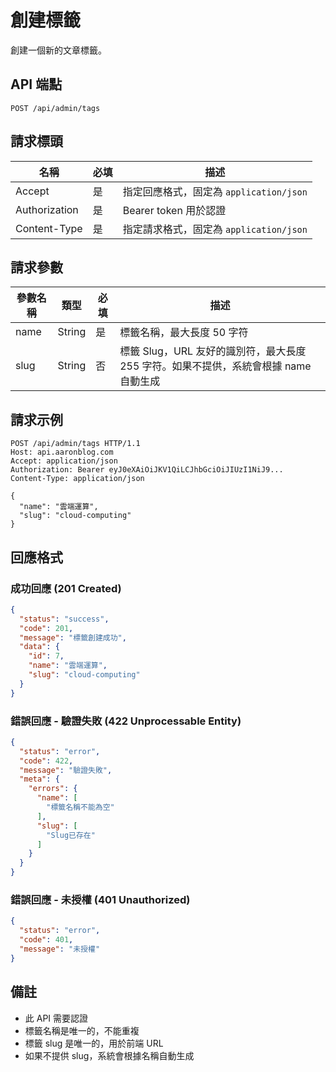 # 創建標籤

創建一個新的文章標籤。

## API 端點

```
POST /api/admin/tags
```

## 請求標頭

| 名稱          | 必填 | 描述                                   |
|---------------|------|--------------------------------------|
| Accept        | 是   | 指定回應格式，固定為 `application/json` |
| Authorization | 是   | Bearer token 用於認證                  |
| Content-Type  | 是   | 指定請求格式，固定為 `application/json` |

## 請求參數

| 參數名稱     | 類型   | 必填 | 描述                                   |
|-------------|--------|------|--------------------------------------|
| name        | String | 是   | 標籤名稱，最大長度 50 字符              |
| slug        | String | 否   | 標籤 Slug，URL 友好的識別符，最大長度 255 字符。如果不提供，系統會根據 name 自動生成 |

## 請求示例

```http
POST /api/admin/tags HTTP/1.1
Host: api.aaronblog.com
Accept: application/json
Authorization: Bearer eyJ0eXAiOiJKV1QiLCJhbGciOiJIUzI1NiJ9...
Content-Type: application/json

{
  "name": "雲端運算",
  "slug": "cloud-computing"
}
```

## 回應格式

### 成功回應 (201 Created)

```json
{
  "status": "success",
  "code": 201,
  "message": "標籤創建成功",
  "data": {
    "id": 7,
    "name": "雲端運算",
    "slug": "cloud-computing"
  }
}
```

### 錯誤回應 - 驗證失敗 (422 Unprocessable Entity)

```json
{
  "status": "error",
  "code": 422,
  "message": "驗證失敗",
  "meta": {
    "errors": {
      "name": [
        "標籤名稱不能為空"
      ],
      "slug": [
        "Slug已存在"
      ]
    }
  }
}
```

### 錯誤回應 - 未授權 (401 Unauthorized)

```json
{
  "status": "error",
  "code": 401,
  "message": "未授權"
}
```

## 備註

- 此 API 需要認證
- 標籤名稱是唯一的，不能重複
- 標籤 slug 是唯一的，用於前端 URL
- 如果不提供 slug，系統會根據名稱自動生成 
